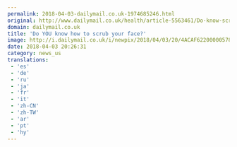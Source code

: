 ```yaml
---
permalink: 2018-04-03-dailymail.co.uk-1974685246.html
original: http://www.dailymail.co.uk/health/article-5563461/Do-know-scrub-face-Experts-warn-doing-wrong.html?ITO=1490&ns_mchannel=rss&ns_campaign=1490
domain: dailymail.co.uk
title: 'Do YOU know how to scrub your face?'
image: http://i.dailymail.co.uk/i/newpix/2018/04/03/20/4ACAF62200000578-0-image-a-39_1522782579850.jpg
date: 2018-04-03 20:26:31
category: news_us
translations: 
 - 'es'
 - 'de'
 - 'ru'
 - 'ja'
 - 'fr'
 - 'it'
 - 'zh-CN'
 - 'zh-TW'
 - 'ar'
 - 'pt'
 - 'hy'
---
```


